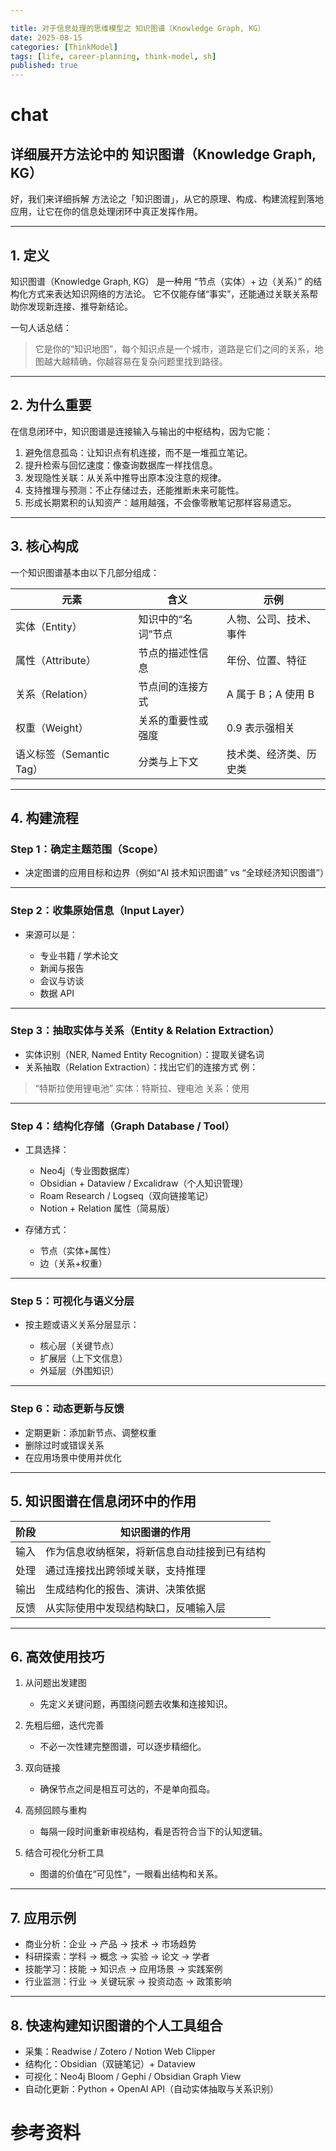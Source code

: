 ```yaml
---

title: 对于信息处理的思维模型之 知识图谱（Knowledge Graph, KG）
date: 2025-08-15
categories: [ThinkModel]
tags: [life, career-planning, think-model, sh]
published: true
---
```




# chat

## 详细展开方法论中的 知识图谱（Knowledge Graph, KG）

好，我们来详细拆解 方法论之「知识图谱」，从它的原理、构成、构建流程到落地应用，让它在你的信息处理闭环中真正发挥作用。

---

## 1. 定义

知识图谱（Knowledge Graph, KG） 是一种用 “节点（实体）+ 边（关系）” 的结构化方式来表达知识网络的方法论。
它不仅能存储“事实”，还能通过关联关系帮助你发现新连接、推导新结论。

一句人话总结：

> 它是你的“知识地图”，每个知识点是一个城市，道路是它们之间的关系，地图越大越精确，你越容易在复杂问题里找到路径。

---

## 2. 为什么重要

在信息闭环中，知识图谱是连接输入与输出的中枢结构，因为它能：

1. 避免信息孤岛：让知识点有机连接，而不是一堆孤立笔记。
2. 提升检索与回忆速度：像查询数据库一样找信息。
3. 发现隐性关联：从关系中推导出原本没注意的规律。
4. 支持推理与预测：不止存储过去，还能推断未来可能性。
5. 形成长期累积的认知资产：越用越强，不会像零散笔记那样容易遗忘。

---

## 3. 核心构成

一个知识图谱基本由以下几部分组成：

| 元素                     | 含义         | 示例            |
| ---------------------- | ---------- | ------------- |
| 实体（Entity）         | 知识中的“名词”节点 | 人物、公司、技术、事件   |
| 属性（Attribute）      | 节点的描述性信息   | 年份、位置、特征      |
| 关系（Relation）       | 节点间的连接方式   | A 属于 B；A 使用 B |
| 权重（Weight）         | 关系的重要性或强度  | 0.9 表示强相关     |
| 语义标签（Semantic Tag） | 分类与上下文     | 技术类、经济类、历史类   |

---

## 4. 构建流程

### Step 1：确定主题范围（Scope）

* 决定图谱的应用目标和边界（例如“AI 技术知识图谱” vs “全球经济知识图谱”）

---

### Step 2：收集原始信息（Input Layer）

* 来源可以是：

  * 专业书籍 / 学术论文
  * 新闻与报告
  * 会议与访谈
  * 数据 API

---

### Step 3：抽取实体与关系（Entity & Relation Extraction）

* 实体识别（NER, Named Entity Recognition）：提取关键名词
* 关系抽取（Relation Extraction）：找出它们的连接方式
  例：

> “特斯拉使用锂电池”
> 实体：特斯拉、锂电池
> 关系：使用

---

### Step 4：结构化存储（Graph Database / Tool）

* 工具选择：

  * Neo4j（专业图数据库）
  * Obsidian + Dataview / Excalidraw（个人知识管理）
  * Roam Research / Logseq（双向链接笔记）
  * Notion + Relation 属性（简易版）
* 存储方式：

  * 节点（实体+属性）
  * 边（关系+权重）

---

### Step 5：可视化与语义分层

* 按主题或语义关系分层显示：

  * 核心层（关键节点）
  * 扩展层（上下文信息）
  * 外延层（外围知识）

---

### Step 6：动态更新与反馈

* 定期更新：添加新节点、调整权重
* 删除过时或错误关系
* 在应用场景中使用并优化

---

## 5. 知识图谱在信息闭环中的作用

| 阶段     | 知识图谱的作用                |
| ------ | ---------------------- |
| 输入 | 作为信息收纳框架，将新信息自动挂接到已有结构 |
| 处理 | 通过连接找出跨领域关联，支持推理       |
| 输出 | 生成结构化的报告、演讲、决策依据       |
| 反馈 | 从实际使用中发现结构缺口，反哺输入层     |

---

## 6. 高效使用技巧

1. 从问题出发建图

   * 先定义关键问题，再围绕问题去收集和连接知识。
2. 先粗后细，迭代完善

   * 不必一次性建完整图谱，可以逐步精细化。
3. 双向链接

   * 确保节点之间是相互可达的，不是单向孤岛。
4. 高频回顾与重构

   * 每隔一段时间重新审视结构，看是否符合当下的认知逻辑。
5. 结合可视化分析工具

   * 图谱的价值在“可见性”，一眼看出结构和关系。

---

## 7. 应用示例

* 商业分析：企业 → 产品 → 技术 → 市场趋势
* 科研探索：学科 → 概念 → 实验 → 论文 → 学者
* 技能学习：技能 → 知识点 → 应用场景 → 实践案例
* 行业监测：行业 → 关键玩家 → 投资动态 → 政策影响

---

## 8. 快速构建知识图谱的个人工具组合

* 采集：Readwise / Zotero / Notion Web Clipper
* 结构化：Obsidian（双链笔记）+ Dataview
* 可视化：Neo4j Bloom / Gephi / Obsidian Graph View
* 自动化更新：Python + OpenAI API（自动实体抽取与关系识别）

# 参考资料

